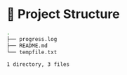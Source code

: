 # 📁 Project Structure

```bash
.
├── progress.log
├── README.md
└── tempfile.txt

1 directory, 3 files

```
